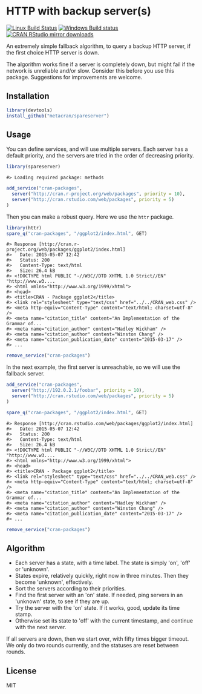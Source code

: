 


# HTTP with backup server(s)

[![Linux Build Status](https://travis-ci.org/metacran/spareserver.svg?branch=master)](https://travis-ci.org/metacran/spareserver)
[![Windows Build status](https://ci.appveyor.com/api/projects/status/github/metacran/spareserver?svg=true)](https://ci.appveyor.com/project/gaborcsardi/spareserver)
[![CRAN RStudio mirror downloads](http://cranlogs.r-pkg.org/badges/spareserver)](http://cran.r-project.org/web/packages/spareserver/index.html)

An extremely simple fallback algorithm, to query a backup HTTP server,
if the first choice HTTP server is down.

The algorithm works fine if a server is completely down, but might fail if
the network is unreliable and/or slow. Consider this before you use this
package. Suggestions for improvements are welcome.

## Installation


```r
library(devtools)
install_github("metacran/spareserver")
```

## Usage

You can define services, and will use multiple servers.
Each server has a default priority, and the servers are
tried in the order of decreasing priority.


```r
library(spareserver)
```

```
#> Loading required package: methods
```

```r
add_service("cran-packages",
  server("http://cran.r-project.org/web/packages", priority = 10),
  server("http://cran.rstudio.com/web/packages", priority = 5)
)
```

Then you can make a robust query. Here we use the `httr` package.


```r
library(httr)
spare_q("cran-packages", "/ggplot2/index.html", GET)
```

```
#> Response [http://cran.r-project.org/web/packages/ggplot2/index.html]
#>   Date: 2015-05-07 12:42
#>   Status: 200
#>   Content-Type: text/html
#>   Size: 26.4 kB
#> <!DOCTYPE html PUBLIC "-//W3C//DTD XHTML 1.0 Strict//EN" "http://www.w3....
#> <html xmlns="http://www.w3.org/1999/xhtml">
#> <head>
#> <title>CRAN - Package ggplot2</title>
#> <link rel="stylesheet" type="text/css" href="../../CRAN_web.css" />
#> <meta http-equiv="Content-Type" content="text/html; charset=utf-8" />
#> <meta name="citation_title" content="An Implementation of the Grammar of...
#> <meta name="citation_author" content="Hadley Wickham" />
#> <meta name="citation_author" content="Winston Chang" />
#> <meta name="citation_publication_date" content="2015-03-17" />
#> ...
```

```r
remove_service("cran-packages")
```

In the next example, the first server is unreachable,
so we will use the fallback server.


```r
add_service("cran-packages",
  server("http://192.0.2.1/foobar", priority = 10),
  server("http://cran.rstudio.com/web/packages", priority = 5)
)
```


```r
spare_q("cran-packages", "/ggplot2/index.html", GET)
```

```
#> Response [http://cran.rstudio.com/web/packages/ggplot2/index.html]
#>   Date: 2015-05-07 12:42
#>   Status: 200
#>   Content-Type: text/html
#>   Size: 26.4 kB
#> <!DOCTYPE html PUBLIC "-//W3C//DTD XHTML 1.0 Strict//EN" "http://www.w3....
#> <html xmlns="http://www.w3.org/1999/xhtml">
#> <head>
#> <title>CRAN - Package ggplot2</title>
#> <link rel="stylesheet" type="text/css" href="../../CRAN_web.css" />
#> <meta http-equiv="Content-Type" content="text/html; charset=utf-8" />
#> <meta name="citation_title" content="An Implementation of the Grammar of...
#> <meta name="citation_author" content="Hadley Wickham" />
#> <meta name="citation_author" content="Winston Chang" />
#> <meta name="citation_publication_date" content="2015-03-17" />
#> ...
```

```r
remove_service("cran-packages")
```

## Algorithm

* Each server has a state, with a time label. The state is simply 'on',
  'off' or 'unknown'.
* States expire, relatively quickly, right now in three minutes. Then they
  become 'unknown', effectively.
* Sort the servers according to their priorities.
* Find the first server with an 'on' state. If needed, ping
  servers in an 'unknown' state, to see if they are up.
* Try the server with the 'on' state. If it works, good, update
  its time stamp.
* Otherwise set its state to 'off' with the current timestamp,
  and continue with the next server.

If all servers are down, then we start over, with fifty times bigger
timeout. We only do two rounds currently, and the statuses are reset
between rounds.

## License

MIT
